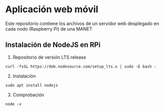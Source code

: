 # Aplicación web móvil
Este repositorio contiene los archivos de un servidor web desplegado en cada nodo (Raspberry Pi) de una MANET

## Instalación de NodeJS en RPi
1. Repositorio de versión LTS release
```
curl -fsSL https://deb.nodesource.com/setup_lts.x | sudo -E bash -
```
2. Instalación
```
sudo apt install nodejs
```
3. Comprobación
```
node -v
```
